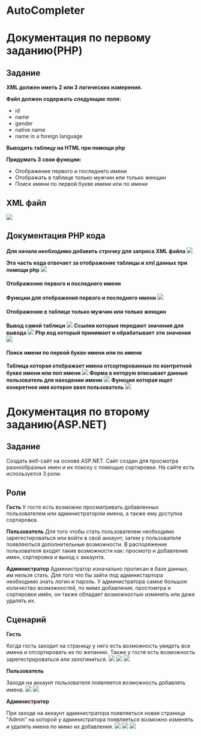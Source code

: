 # AutoCompleter
# Документация по первому заданию(PHP)
## Задание

**XML должен иметь 2 или 3 логических измерения.**

**Файл должен содержать следующие поля:**
  - id
  - name
  - gender
  - native name
  - name in a foreign language

**Выводить таблицу на HTML при помощи php**

**Придумать 3 свои функции:**
  - Отображение первого и последнего имени
  - Отображать в таблице только мужчин или только женщин
  - Поиск имени по первой букве имени или по имени
  
## XML файл
![](https://github.com/RaplinK/AutoCompleter/blob/master/Images/3.PNG)
## Документация PHP кода

**Для начала необходимо добавить строчку для запроса XML файла**
![](https://github.com/RaplinK/AutoCompleter/blob/master/Images/18.PNG)

**Эта часть кода отвечает за отображение таблицы и xml данных при помощи php**
![](https://github.com/RaplinK/AutoCompleter/blob/master/Images/11.PNG)
#### Отображение первого и последнего имени

**Функции для отображения первого и последнего имени**
![](https://github.com/RaplinK/AutoCompleter/blob/master/Images/12.PNG)
#### Отображение в таблице только мужчин или только женщин

**Вывод самой таблици**
![](https://github.com/RaplinK/AutoCompleter/blob/master/Images/14.PNG)
**Ссылки которые передают значения для вывода**
![](https://github.com/RaplinK/AutoCompleter/blob/master/Images/13.PNG)
**Php код который принимает и обрабатывает эти значения**
![](https://github.com/RaplinK/AutoCompleter/blob/master/Images/17.PNG)
#### Поиск имени по первой букве имени или по имени

**Таблица которая отображает имена отсортированные по контретной букве имени или поп имени**
![](https://github.com/RaplinK/AutoCompleter/blob/master/Images/16.PNG)
**Форма в которую вписывает данные пользователь для находении имени**
![](https://github.com/RaplinK/AutoCompleter/blob/master/Images/15.PNG)
**Функция которая ищет конкретное имя которое ввел пользователь**
![](https://github.com/RaplinK/AutoCompleter/blob/master/Images/19.PNG)

# Документация по второму заданию(ASP.NET)
## Задание
Создать веб-сайт на основе ASP.NET. Сайт создан для просмотра разнообразных имен и их поиску с помощью сортировки. На сайте есть используется 3 роли.
## Роли

**Гость**
У гостя есть возможно просматривать добавленных пользователем или администратором имена, а также ему доступна сортировка. 

**Пользователь**
Для того чтобы стать пользователем необходимо зарегестироваться или войти в свой аккаунт, затем у пользователя появляються дополнительные возможности. В распоряжение пользователя входят такие возможности как: просмотр и добавление имен, сортировка и выход с аккаунта. 

**Администратор**
Администратор изначально прописан в базе данных, им нельзя стать. Для того что бы зайти под администартора необходимо знать логин и пароль.  У администратора самое большое количество возможностей, по мимо добавления, простомтра и сортировки имён, он также обладает возможностью изменять или даже удалять их.
## Сценарий

**Гость**

Когда гость заходит на страницу у него есть возможность увидеть все имена и отсортировать их по желанию. Также у гостя есть возможность зарегестрироваться или залогиниться.
![](https://github.com/RaplinK/AutoCompleter/blob/master/Images/1.PNG)
![](https://github.com/RaplinK/AutoCompleter/blob/master/Images/2.PNG)
![](https://github.com/RaplinK/AutoCompleter/blob/master/Images/4.PNG)

**Пользователь**

Заходя на аккаунт пользователя появляется возможность добавлять имена.
![](https://github.com/RaplinK/AutoCompleter/blob/master/Images/5.PNG)
![](https://github.com/RaplinK/AutoCompleter/blob/master/Images/6.PNG)

**Администратор**

При заходе на аккаунт администратора появляеться новая страница "Admin" на которой у администратора появляеться возможно изменять и удалять имена по мимо их добавления.
![](https://github.com/RaplinK/AutoCompleter/blob/master/Images/10.PNG)
![](https://github.com/RaplinK/AutoCompleter/blob/master/Images/7.PNG)
![](https://github.com/RaplinK/AutoCompleter/blob/master/Images/8.PNG)
